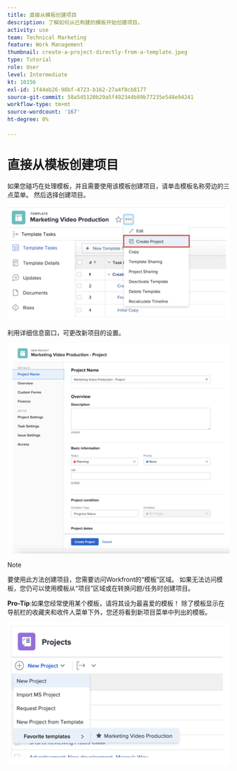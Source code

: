```yaml
---
title: 直接从模板创建项目
description: 了解如何从已构建的模板开始创建项目。
activity: use
team: Technical Marketing
feature: Work Management
thumbnail: create-a-project-directly-from-a-template.jpeg
type: Tutorial
role: User
level: Intermediate
kt: 10156
exl-id: 1f44eb26-98bf-4723-b162-27a4f8cb8177
source-git-commit: 58a545120b29a5f492344b89b77235e548e94241
workflow-type: tm+mt
source-wordcount: '167'
ht-degree: 0%

---
```


# 直接从模板创建项目

如果您碰巧在处理模板，并且需要使用该模板创建项目，请单击模板名称旁边的三点菜单。 然后选择创建项目。

![在菜单中创建项目选项](assets/direct-template-01.png)

利用详细信息窗口，可更改新项目的设置。

![项目创建页面](assets/direct-template-02.png)

>[!NOTE]
>
>要使用此方法创建项目，您需要访问Workfront的“模板”区域。 如果无法访问模板，您仍可以使用模板从“项目”区域或在转换问题/任务时创建项目。

**Pro-Tip**:如果您经常使用某个模板，请将其设为最喜爱的模板！ 除了模板显示在导航栏的收藏夹和收件人菜单下外，您还将看到新项目菜单中列出的模板。

![新建项目收藏模板](assets/direct-template-03.png)
